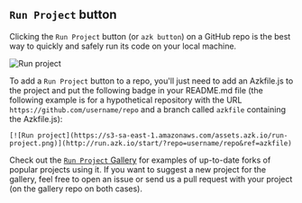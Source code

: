 ## `Run Project` button

Clicking the `Run Project` button (or `azk button`) on a GitHub repo is the best way to quickly and safely run its code on your local machine. 

![Run project](https://s3-sa-east-1.amazonaws.com/assets.azk.io/run-project-illustrative.png)

To add a `Run Project` button to a repo, you'll just need to add an Azkfile.js to the project and put the following badge in your README.md file (the following example is for a hypothetical repository with the URL `https://github.com/username/repo` and a branch called `azkfile` containing the Azkfile.js):

```
[![Run project](https://s3-sa-east-1.amazonaws.com/assets.azk.io/run-project.png)](http://run.azk.io/start/?repo=username/repo&ref=azkfile)
```

Check out the [`Run Project` Gallery](https://github.com/run-project/gallery/) for examples of up-to-date forks of popular projects using it. If you want to suggest a new project for the gallery, feel free to open an issue or send us a pull request with your project (on the gallery repo on both cases).
